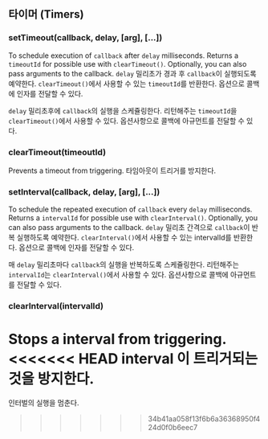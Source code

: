 ## 타이머 (Timers)

### setTimeout(callback, delay, [arg], [...])

To schedule execution of `callback` after `delay` milliseconds. Returns a
`timeoutId` for possible use with `clearTimeout()`. Optionally, you can
also pass arguments to the callback.
`delay` 밀리초가 경과 후 `callback`이 실행되도록 예약한다. `clearTimeout()`에서 사용할
수 있는 `timeoutId`를 반환한다. 옵션으로 콜백에 인자를 전달할 수 있다.

`delay` 밀리초후에 `callback`의 실행을 스케쥴링한다. 리턴해주는 `timeoutId`을 `clearTimeout()`에서 사용할 수 있다. 옵션사항으로 콜백에 아규먼트를 전달할 수 있다.

### clearTimeout(timeoutId)

Prevents a timeout from triggering.
타임아웃이 트리거를 방지한다.

### setInterval(callback, delay, [arg], [...])

To schedule the repeated execution of `callback` every `delay` milliseconds.
Returns a `intervalId` for possible use with `clearInterval()`. Optionally,
you can also pass arguments to the callback.
`delay` 밀리초 간격으로 `callback`이 반복 실행하도록 예약한다. `clearInterval()`에서 사용할
수 있는 intervalId를 반환한다. 옵션으로 콜백에 인자를 전달할 수 있다.

매 `delay` 밀리초마다 `callback`의 실행을 반복하도록 스케쥴링한다. 리턴해주는 `intervalId`는 `clearInterval()`에서 사용할 수 있다. 옵션사항으로 콜백에 아규먼트를 전달할 수 있다.

### clearInterval(intervalId)

Stops a interval from triggering.
<<<<<<< HEAD
interval 이 트리거되는 것을 방지한다.
=======

인터벌의 실행을 멈춘다.
>>>>>>> 34b41aa058f13f6b6a36368950f424d0f0b6eec7
